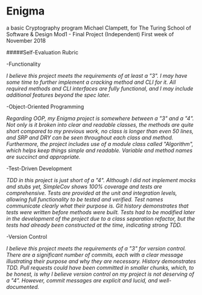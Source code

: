 # Enigma

a basic Cryptography program
Michael Clampett, for The Turing School of Software & Design
Mod1 - Final Project (Independent)
First week of November 2018




#####Self-Evaluation Rubric

-Functionality

_I believe this project meets the requirements of at least a "3". I may have some time to further implement a cracking method and CLI for it. All required methods and CLI interfaces are fully functional, and I may include additional features beyond the spec later._

-Object-Oriented Programming

_Regarding OOP, my Enigma project is somewhere between a "3" and a "4". Not only is it broken into clear and readable classes, the methods are quite short compared to my previous work, no class is longer than even 50 lines, and SRP and DRY can be seen throughout each class and method. Furthermore, the project includes use of a module class called "Algorithm", which helps keep things simple and readable. Variable and method names are succinct and appropriate._

-Test-Driven Development

_TDD in this project is just short of a "4". Although I did not implement mocks and stubs yet, SimpleCov shows 100% coverage and tests are comprehensive. Tests are provided at the unit and integration levels, allowing full functionality to be tested and verified. Test names communicate clearly what their purpose is. Git history demonstrates that tests were written before methods were built. Tests had to be modified later in the development of the project due to a class separation refactor, but the tests had already been constructed at the time, indicating strong TDD._

-Version Control

_I believe this project meets the requirements of a "3" for version control. There are a significant number of commits, each with a clear message illustrating their purpose and why they are necessary. History demonstrates TDD. Pull requests could have been committed in smaller chunks, which, to be honest, is why I believe version control on my project is not deserving of a "4". However, commit messages are explicit and lucid, and well-documented._

